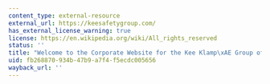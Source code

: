 ```yaml
---
content_type: external-resource
external_url: https://keesafetygroup.com/
has_external_license_warning: true
license: https://en.wikipedia.org/wiki/All_rights_reserved
status: ''
title: "Welcome to the Corporate Website for the Kee Klamp\xAE Group of Companies"
uid: fb268870-934b-47b9-a7f4-f5ecdc005656
wayback_url: ''
---
```

